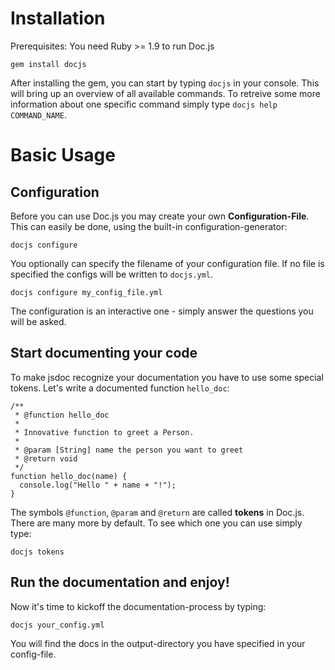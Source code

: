 Installation
============
Prerequisites: You need Ruby >= 1.9 to run Doc.js

    gem install docjs  

After installing the gem, you can start by typing `docjs` in your console. This
will bring up an overview of all available commands. To retreive some more
information about one specific command simply type `docjs help COMMAND_NAME`.
    
Basic Usage
===========

Configuration
-------------
Before you can use Doc.js you may create your own **Configuration-File**. This 
can easily be done, using the built-in 
configuration-generator:

    docjs configure
    
You optionally can specify the filename of your configuration file. If no file 
is specified the configs will be written to `docjs.yml`.

    docjs configure my_config_file.yml

The configuration is an interactive one - simply answer the questions you will 
be asked.


Start documenting your code
---------------------------
To make jsdoc recognize your documentation you have to use some special tokens.
Let's write a documented function `hello_doc`:
    
    /**
     * @function hello_doc
     *
     * Innovative function to greet a Person.
     *
     * @param [String] name the person you want to greet
     * @return void
     */
    function hello_doc(name) {
      console.log("Hello " + name + "!");
    }
    
The symbols `@function`, `@param` and `@return` are called **tokens** in Doc.js. 
There are many more by default. To see which one you can use simply type:

    docjs tokens
  

Run the documentation and enjoy!
--------------------------------
Now it's time to kickoff the documentation-process by typing:

    docjs your_config.yml

You will find the docs in the output-directory you have specified in your 
config-file.
